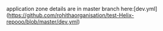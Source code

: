 application zone details are in master branch here:[dev.yml]    (https://github.com/rohithaorganisation/test-Helix-repooo/blob/master/dev.yml)
